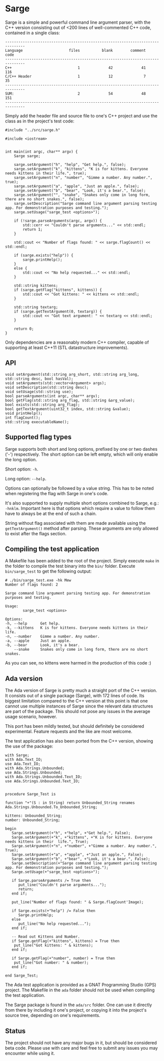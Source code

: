 # Sarge #

Sarge is a simple and powerful command line argument parser, with the C++ version consisting out of <200 lines of well-commented C++ code, contained in a single class:


	-------------------------------------------------------------------------------
	Language                     files          blank        comment           code
	-------------------------------------------------------------------------------
	C++                              1             42             41            116
	C/C++ Header                     1             12              7             35
	-------------------------------------------------------------------------------
	SUM:                             2             54             48            151
	-------------------------------------------------------------------------------

 

Simply add the header file and source file to one's C++ project and use the class as in the project's test code:

    #include "../src/sarge.h"
	
	#include <iostream>
	
	
	int main(int argc, char** argv) {
		Sarge sarge;
		
		sarge.setArgument("h", "help", "Get help.", false);
		sarge.setArgument("k", "kittens", "K is for kittens. Everyone needs kittens in their life.", true);
		sarge.setArgument("n", "number", "Gimme a number. Any number.", true);
		sarge.setArgument("a", "apple", "Just an apple.", false);
		sarge.setArgument("b", "bear", "Look, it's a bear.", false);
		sarge.setArgument("", "snake", "Snakes only come in long form, there are no short snakes.", false);
		sarge.setDescription("Sarge command line argument parsing testing app. For demonstration purposes and testing.");
		sarge.setUsage("sarge_test <options>");
		
		if (!sarge.parseArguments(argc, argv)) {
			std::cerr << "Couldn't parse arguments..." << std::endl;
			return 1;
		}
		
		std::cout << "Number of flags found: " << sarge.flagCount() << std::endl;
		
		if (sarge.exists("help")) {
			sarge.printHelp();
		}
		else {
			std::cout << "No help requested..." << std::endl;
		}
		
		std::string kittens;
		if (sarge.getFlag("kittens", kittens)) {
			std::cout << "Got kittens: " << kittens << std::endl;
		}

		std::string textarg;
		if (sarge.getTextArgument(0, textarg)) {
			std::cout << "Got text argument: " << textarg << std::endl;
		}
		
		return 0;
	}

Only dependencies are a reasonably modern C++ compiler, capable of supporting at least C++11 (STL datastructure improvements).

## API ##

	void setArgument(std::string arg_short, std::string arg_long, std::string desc, bool hasVal);
	void setArguments(std::vector<Argument> args);
	void setDescription(std::string desc);
	void setUsage(std::string use);
	bool parseArguments(int argc, char** argv);
	bool getFlag(std::string arg_flag, std::string &arg_value);
	bool exists(std::string arg_flag);
	bool getTextArgument(uint32_t index, std::string &value);
	void printHelp();
	int flagCount();
	std::string executableName();

## Supported flag types ##

Sarge supports both short and long options, prefixed by one or two dashes ('-') respectively. The short option can be left empty, which will only enable the long option.

Short option: `-h`.

Long option: `--help`.

Options can optionally be followed by a value string. This has to be noted when registering the flag with Sarge in one's code. 

It's also supported to supply multiple short options combined to Sarge, e.g.: `-hnklm`. Important here is that options which require a value to follow them have to always be at the end of such a chain.

String without flag associated with them are made available using the `getTextArgument()` method after parsing. These arguments are only allowed to exist after the flags section.

## Compiling the test application ##

A Makefile has been added to the root of the project. Simply execute `make` in the folder to compile the test binary into the `bin/` folder. Execute `bin/sarge_test` to get the following output:

	# ./bin/sarge_test.exe -hk Mew
	Number of flags found: 2
	
	Sarge command line argument parsing testing app. For demonstration purposes and testing.
	
	Usage:
	        sarge_test <options>
	
	Options:
	-h, --help      Get help.
	-k, --kittens   K is for kittens. Everyone needs kittens in their life.
	-n, --number    Gimme a number. Any number.
	-a, --apple     Just an apple.
	-b, --bear      Look, it's a bear.
    	--snake     Snakes only come in long form, there are no short snakes.


As you can see, no kittens were harmed in the production of this code :)

## Ada version

The Ada version of Sarge is pretty much a straight port of the C++ version. It consists out of a single package (Sarge), with 172 lines of code. Its biggest limitation compared to the C++ version at this point is that one cannot use multiple instances of Sarge since the relevant data structures are part of the package. This should not pose any issues in the average usage scenario, however.

This port has been mildly tested, but should definitely be considered experimental. Feature requests and the like are most welcome.

The test application has also been ported from the C++ version, showing the use of the package:

	with Sarge;
	with Ada.Text_IO;
	use Ada.Text_IO;
	with Ada.Strings.Unbounded;
	use Ada.Strings.Unbounded;
	with Ada.Strings.Unbounded.Text_IO;
	use Ada.Strings.Unbounded.Text_IO;


	procedure Sarge_Test is

	function "+"(S : in String) return Unbounded_String renames Ada.Strings.Unbounded.To_Unbounded_String;

	kittens: Unbounded_String;
	number: Unbounded_String;

	begin
	   Sarge.setArgument(+"h", +"help", +"Get help.", False);
	   Sarge.setArgument(+"k", +"kittens", +"K is for kittens. Everyone needs kittens in their 	life.", True);
	   Sarge.setArgument(+"n", +"number", +"Gimme a number. Any number.", True);
	   Sarge.setArgument(+"a", +"apple", +"Just an apple.", False);
	   Sarge.setArgument(+"b", +"bear", +"Look, it's a bear.", False);
	   Sarge.setDescription(+"Sarge command line argument parsing testing app. For demonstration purposes and testing.");
	   Sarge.setUsage(+"sarge_test <options>");

	   if Sarge.parseArguments /= True then
	      put_line("Couldn't parse arguments...");
	      return;
	   end if;

	   put_line("Number of flags found: " & Sarge.flagCount'Image);

	   if Sarge.exists(+"help") /= False then
	      Sarge.printHelp;
	   else
	      put_line("No help requested...");
	   end if;

	   -- Read out Kittens and Number.
	   if Sarge.getFlag(+"kittens", kittens) = True then
		put_line("Got kittens: " & kittens);
	   end if;

	   if Sarge.getFlag(+"number", number) = True then
		put_line("Got number: " & number);
	   end if;

	end Sarge_Test; 

The Ada test application is provided as a GNAT Programming Studio (GPS) project. The Makefile in the `ada` folder should not be used when compiling the test application. 

The Sarge package is found in the `ada/src` folder. One can use it directly from there by including it one's project, or copying it into the project's source tree, depending on one's requirements.

## Status ##

The project should not have any major bugs in it, but should be considered beta code. Please use with care and feel free to submit any issues you may encounter while using it.


